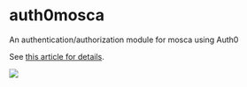 auth0mosca
==========

An authentication/authorization module for mosca using Auth0

See [this article for details](https://docs.auth0.com/scenarios-mqtt). 

![](https://docs.google.com/drawings/d/1hMahWH3Q0YBs5vT8Ubl-uLgvkcoo5f6Q0crMHbAqi6k/pub?w=854&h=521)
